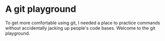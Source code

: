 # A git playground
To get more comfortable using git, I needed a place to practice commands without accidentally jacking up people's code bases.  Welcome to the git playground.
